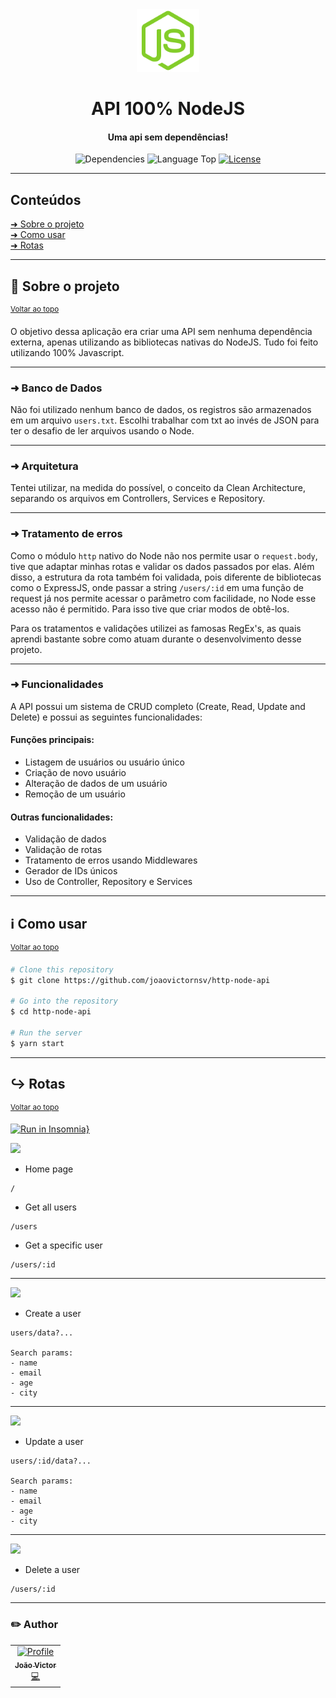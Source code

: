 <div align="center">
    <img src="https://raw.githubusercontent.com/devicons/devicon/master/icons/nodejs/nodejs-original.svg" width=100>
    <h1>
        API 100% NodeJS
    </h1>
    <h4>
        Uma api sem dependências!
    </h4>    
    <img  alt="Dependencies"  src=https://img.shields.io/badge/dependecies-0-brightgreen.svg?style=flat-square">
    <img  alt="Language Top"  src="https://img.shields.io/github/languages/top/joaovictornsv/http-node-api">
     <a  href="https://github.com/joaovictornsv/climate-app/blob/master/LICENSE">
        <img  alt="License"  src="https://img.shields.io/github/license/joaovictornsv/climate-app.svg">
    </a>
</div>

---

<h2 id="conteudos">Conteúdos</h2>

[➜ Sobre o projeto](#mag_right-sobre-o-projeto)<br>
[➜ Como usar](#information_source-como-usar)<br>
[➜ Rotas](#arrow_right_hook-rotas)<br>

---

## :mag_right: Sobre o projeto

<sup>[Voltar ao topo](#conteudos)</sup><br>

O objetivo dessa aplicação era criar uma API sem nenhuma dependência externa, apenas utilizando as bibliotecas nativas do NodeJS. Tudo foi feito utilizando 100% Javascript.

---

### ➜ Banco de Dados
Não foi utilizado nenhum banco de dados, os registros são armazenados em um arquivo `users.txt`. Escolhi trabalhar com txt ao invés de JSON para ter o desafio de ler arquivos usando o Node.

---

### ➜ Arquitetura
Tentei utilizar, na medida do possível, o conceito da Clean Architecture, separando os arquivos em Controllers, Services e Repository.

---

### ➜ Tratamento de erros
Como o módulo `http` nativo do Node não nos permite usar o `request.body`, tive que adaptar minhas rotas e validar os dados passados por elas.
Além disso, a estrutura da rota também foi validada, pois diferente de bibliotecas como o ExpressJS, onde passar a string `/users/:id` em uma função de request já nos permite acessar o parâmetro com facilidade, no Node esse acesso não é permitido. Para isso tive que criar modos de obtê-los.

Para os tratamentos e validações utilizei as famosas RegEx's, as quais aprendi bastante sobre como atuam durante o desenvolvimento desse projeto.

---

### ➜ Funcionalidades
A API possui um sistema de CRUD completo (Create, Read, Update and Delete) e possui as seguintes funcionalidades:

#### Funções principais:
- Listagem de usuários ou usuário único
- Criação de novo usuário
- Alteração de dados de um usuário
- Remoção de um usuário

#### Outras funcionalidades:
- Validação de dados
- Validação de rotas
- Tratamento de erros usando Middlewares
- Gerador de IDs únicos
- Uso de Controller, Repository e Services

---

## :information_source: Como usar

<sup>[Voltar ao topo](#conteudos)</sup><br>

```bash
# Clone this repository
$ git clone https://github.com/joaovictornsv/http-node-api

# Go into the repository
$ cd http-node-api

# Run the server
$ yarn start
```

---

## :arrow_right_hook: Rotas

<sup>[Voltar ao topo](#conteudos)</sup><br>

[![Run in Insomnia}](https://insomnia.rest/images/run.svg)](https://insomnia.rest/run/?label=http-node-api&uri=https%3A%2F%2Fraw.githubusercontent.com%2Fjoaovictornsv%2Fhttp-node-api%2Fmaster%2FInsomnia.json)


![](https://img.shields.io/badge/get-BD93F9.svg?&style=for-the-badge&logoColor=white)

- Home page

```
/
```

- Get all users

```
/users
```

- Get a specific user
```
/users/:id
```

---

![](https://img.shields.io/badge/post-49F37B.svg?&style=for-the-badge&logoColor=white)
- Create a user

```
users/data?...

Search params:
- name
- email
- age
- city
```

---

![](https://img.shields.io/badge/put-FFB86C.svg?&style=for-the-badge&logoColor=white)
- Update a user

```
users/:id/data?...

Search params:
- name
- email
- age
- city
```

---

![](https://img.shields.io/badge/delete-FF4D4B.svg?&style=for-the-badge&logoColor=white)

- Delete a user

```
/users/:id
```

---

### :pencil2: Author 

<table>
  <tr>
    <td align="center"><a href="https://github.com/joaovictornsv"><img src="https://github.com/joaovictornsv.png" width="100px;" alt="Profile"/><br /><sub><b>João Victor</b></sub></a><br /><a href="https://github.com/joaovictornsv" title="Code">💻</a></td>
  <tr>
</table>
